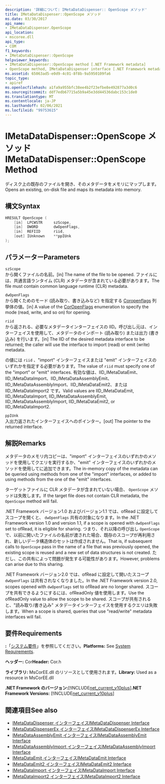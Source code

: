 ```yaml
---
description: '詳細について: IMetaDataDispenser:: OpenScope メソッド'
title: IMetaDataDispenser::OpenScope メソッド
ms.date: 03/30/2017
api_name:
- IMetaDataDispenser.OpenScope
api_location:
- mscoree.dll
api_type:
- COM
f1_keywords:
- IMetaDataDispenser::OpenScope
helpviewer_keywords:
- IMetaDataDispenser::OpenScope method [.NET Framework metadata]
- OpenScope method, IMetaDataDispenser interface [.NET Framework metadata]
ms.assetid: 65063ad5-e0d9-4c01-8f8b-9a5950109fa6
topic_type:
- apiref
ms.openlocfilehash: a1fa9a955bfc38ee4b2f23efbe8e492877a3d0c6
ms.sourcegitcommit: ddf7edb67715a5b9a45e3dd44536dabc153c1de0
ms.translationtype: MT
ms.contentlocale: ja-JP
ms.lasthandoff: 02/06/2021
ms.locfileid: "99753615"
---
```

# <a name="imetadatadispenseropenscope-method"></a><span data-ttu-id="25bf9-103">IMetaDataDispenser::OpenScope メソッド</span><span class="sxs-lookup"><span data-stu-id="25bf9-103">IMetaDataDispenser::OpenScope Method</span></span>

<span data-ttu-id="25bf9-104">ディスク上の既存のファイルを開き、そのメタデータをメモリにマップします。</span><span class="sxs-lookup"><span data-stu-id="25bf9-104">Opens an existing, on-disk file and maps its metadata into memory.</span></span>  
  
## <a name="syntax"></a><span data-ttu-id="25bf9-105">構文</span><span class="sxs-lookup"><span data-stu-id="25bf9-105">Syntax</span></span>  
  
```cpp  
HRESULT OpenScope (  
    [in]  LPCWSTR     szScope,
    [in]  DWORD       dwOpenFlags,
    [in]  REFIID      riid,
    [out] IUnknown    **ppIUnk  
);  
```  
  
## <a name="parameters"></a><span data-ttu-id="25bf9-106">パラメーター</span><span class="sxs-lookup"><span data-stu-id="25bf9-106">Parameters</span></span>  

 `szScope`  
 <span data-ttu-id="25bf9-107">から開くファイルの名前。</span><span class="sxs-lookup"><span data-stu-id="25bf9-107">[in] The name of the file to be opened.</span></span> <span data-ttu-id="25bf9-108">ファイルには、共通言語ランタイム (CLR) メタデータが含まれている必要があります。</span><span class="sxs-lookup"><span data-stu-id="25bf9-108">The file must contain common language runtime (CLR) metadata.</span></span>  
  
 `dwOpenFlags`  
 <span data-ttu-id="25bf9-109">から開くためのモード (読み取り、書き込みなど) を指定する [Coropenflags](coropenflags-enumeration.md) 列挙体の値。</span><span class="sxs-lookup"><span data-stu-id="25bf9-109">[in] A value of the [CorOpenFlags](coropenflags-enumeration.md) enumeration to specify the mode (read, write, and so on) for opening.</span></span>  
  
 `riid`  
 <span data-ttu-id="25bf9-110">から返される、必要なメタデータインターフェイスの IID。呼び出し元は、インターフェイスを使用して、メタデータのインポート (読み取り) または出力 (書き込み) を行います。</span><span class="sxs-lookup"><span data-stu-id="25bf9-110">[in] The IID of the desired metadata interface to be returned; the caller will use the interface to import (read) or emit (write) metadata.</span></span>  
  
 <span data-ttu-id="25bf9-111">の値には `riid` 、"import" インターフェイスまたは "emit" インターフェイスのいずれかを指定する必要があります。</span><span class="sxs-lookup"><span data-stu-id="25bf9-111">The value of `riid` must specify one of the "import" or "emit" interfaces.</span></span> <span data-ttu-id="25bf9-112">有効な値は、IID_IMetaDataEmit、IID_IMetaDataImport、IID_IMetaDataAssemblyEmit、IID_IMetaDataAssemblyImport、IID_IMetaDataEmit2、または IID_IMetaDataImport2 です。</span><span class="sxs-lookup"><span data-stu-id="25bf9-112">Valid values are IID_IMetaDataEmit, IID_IMetaDataImport, IID_IMetaDataAssemblyEmit, IID_IMetaDataAssemblyImport, IID_IMetaDataEmit2, or IID_IMetaDataImport2.</span></span>  
  
 `ppIUnk`  
 <span data-ttu-id="25bf9-113">入出力返されたインターフェイスへのポインター。</span><span class="sxs-lookup"><span data-stu-id="25bf9-113">[out] The pointer to the returned interface.</span></span>  
  
## <a name="remarks"></a><span data-ttu-id="25bf9-114">解説</span><span class="sxs-lookup"><span data-stu-id="25bf9-114">Remarks</span></span>  

 <span data-ttu-id="25bf9-115">メタデータのメモリ内コピーは、"import" インターフェイスのいずれかのメソッドを使用してクエリを実行するか、"emit" インターフェイスのいずれかのメソッドを使用してに追加できます。</span><span class="sxs-lookup"><span data-stu-id="25bf9-115">The in-memory copy of the metadata can be queried using methods from one of the "import" interfaces, or added to using methods from the one of the "emit" interfaces.</span></span>  
  
 <span data-ttu-id="25bf9-116">ターゲットファイルに CLR メタデータが含まれていない場合、 `OpenScope` メソッドは失敗します。</span><span class="sxs-lookup"><span data-stu-id="25bf9-116">If the target file does not contain CLR metadata, the `OpenScope` method will fail.</span></span>  
  
 <span data-ttu-id="25bf9-117">.NET Framework バージョン1.0 およびバージョン1.1 では、ofRead に設定してスコープを開くと、 `dwOpenFlags` 共有の対象になります。</span><span class="sxs-lookup"><span data-stu-id="25bf9-117">In the .NET Framework version 1.0 and version 1.1, if a scope is opened with `dwOpenFlags` set to ofRead, it is eligible for sharing.</span></span> <span data-ttu-id="25bf9-118">つまり、それ以降の呼び出し `OpenScope` で、以前に開いたファイルの名前が渡された場合、既存のスコープが再利用され、新しいデータ構造体のセットは作成されません。</span><span class="sxs-lookup"><span data-stu-id="25bf9-118">That is, if subsequent calls to `OpenScope` pass in the name of a file that was previously opened, the existing scope is reused and a new set of data structures is not created.</span></span> <span data-ttu-id="25bf9-119">ただし、この共有によって問題が発生する可能性があります。</span><span class="sxs-lookup"><span data-stu-id="25bf9-119">However, problems can arise due to this sharing.</span></span>  
  
 <span data-ttu-id="25bf9-120">.NET Framework バージョン2.0 では、ofRead に設定して開いたスコープ `dwOpenFlags` は共有されなくなりました。</span><span class="sxs-lookup"><span data-stu-id="25bf9-120">In the .NET Framework version 2.0, scopes opened with `dwOpenFlags` set to ofRead are no longer shared.</span></span> <span data-ttu-id="25bf9-121">スコープを共有できるようにするには、ofReadOnly 値を使用します。</span><span class="sxs-lookup"><span data-stu-id="25bf9-121">Use the ofReadOnly value to allow the scope to be shared.</span></span> <span data-ttu-id="25bf9-122">スコープが共有されると、"読み取り/書き込み" メタデータインターフェイスを使用するクエリは失敗します。</span><span class="sxs-lookup"><span data-stu-id="25bf9-122">When a scope is shared, queries that use "read/write" metadata interfaces will fail.</span></span>  
  
## <a name="requirements"></a><span data-ttu-id="25bf9-123">要件</span><span class="sxs-lookup"><span data-stu-id="25bf9-123">Requirements</span></span>  

 <span data-ttu-id="25bf9-124">**:**「[システム要件](../../get-started/system-requirements.md)」を参照してください。</span><span class="sxs-lookup"><span data-stu-id="25bf9-124">**Platforms:** See [System Requirements](../../get-started/system-requirements.md).</span></span>  
  
 <span data-ttu-id="25bf9-125">**ヘッダー:** Cor</span><span class="sxs-lookup"><span data-stu-id="25bf9-125">**Header:** Cor.h</span></span>  
  
 <span data-ttu-id="25bf9-126">**ライブラリ:** MsCorEE.dll のリソースとして使用されます。</span><span class="sxs-lookup"><span data-stu-id="25bf9-126">**Library:** Used as a resource in MsCorEE.dll</span></span>  
  
 <span data-ttu-id="25bf9-127">**.NET Framework のバージョン:**[!INCLUDE[net_current_v10plus](../../../../includes/net-current-v10plus-md.md)]</span><span class="sxs-lookup"><span data-stu-id="25bf9-127">**.NET Framework Versions:** [!INCLUDE[net_current_v10plus](../../../../includes/net-current-v10plus-md.md)]</span></span>  
  
## <a name="see-also"></a><span data-ttu-id="25bf9-128">関連項目</span><span class="sxs-lookup"><span data-stu-id="25bf9-128">See also</span></span>

- [<span data-ttu-id="25bf9-129">IMetaDataDispenser インターフェイス</span><span class="sxs-lookup"><span data-stu-id="25bf9-129">IMetaDataDispenser Interface</span></span>](imetadatadispenser-interface.md)
- [<span data-ttu-id="25bf9-130">IMetaDataDispenserEx インターフェイス</span><span class="sxs-lookup"><span data-stu-id="25bf9-130">IMetaDataDispenserEx Interface</span></span>](imetadatadispenserex-interface.md)
- [<span data-ttu-id="25bf9-131">IMetaDataAssemblyEmit インターフェイス</span><span class="sxs-lookup"><span data-stu-id="25bf9-131">IMetaDataAssemblyEmit Interface</span></span>](imetadataassemblyemit-interface.md)
- [<span data-ttu-id="25bf9-132">IMetaDataAssemblyImport インターフェイス</span><span class="sxs-lookup"><span data-stu-id="25bf9-132">IMetaDataAssemblyImport Interface</span></span>](imetadataassemblyimport-interface.md)
- [<span data-ttu-id="25bf9-133">IMetaDataEmit インターフェイス</span><span class="sxs-lookup"><span data-stu-id="25bf9-133">IMetaDataEmit Interface</span></span>](imetadataemit-interface.md)
- [<span data-ttu-id="25bf9-134">IMetaDataEmit2 インターフェイス</span><span class="sxs-lookup"><span data-stu-id="25bf9-134">IMetaDataEmit2 Interface</span></span>](imetadataemit2-interface.md)
- [<span data-ttu-id="25bf9-135">IMetaDataImport インターフェイス</span><span class="sxs-lookup"><span data-stu-id="25bf9-135">IMetaDataImport Interface</span></span>](imetadataimport-interface.md)
- [<span data-ttu-id="25bf9-136">IMetaDataImport2 インターフェイス</span><span class="sxs-lookup"><span data-stu-id="25bf9-136">IMetaDataImport2 Interface</span></span>](imetadataimport2-interface.md)
